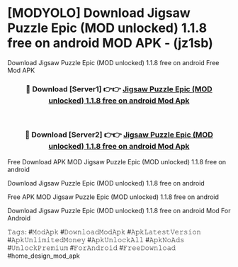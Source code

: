 # [MODYOLO] Download Jigsaw Puzzle Epic (MOD unlocked) 1.1.8 free on android MOD APK - (jz1sb)
Download Jigsaw Puzzle Epic (MOD unlocked) 1.1.8 free on android Free Mod APK

<div align="center">
<h3>🔴 Download [Server1] 👉👉 <a href="https://apk-comot.site?title=Jigsaw_Puzzle_Epic_(MOD_unlocked)_1.1.8_free_on_android">Jigsaw Puzzle Epic (MOD unlocked) 1.1.8 free on android Mod Apk</a></h3><br>

<h3>🔴 Download [Server2] 👉👉 <a href="https://apk-comot.site?title=Jigsaw_Puzzle_Epic_(MOD_unlocked)_1.1.8_free_on_android">Jigsaw Puzzle Epic (MOD unlocked) 1.1.8 free on android Mod Apk</a></h3>
</div>


Free Download APK MOD Jigsaw Puzzle Epic (MOD unlocked) 1.1.8 free on android

Download Jigsaw Puzzle Epic (MOD unlocked) 1.1.8 free on android 

Free APK MOD Jigsaw Puzzle Epic (MOD unlocked) 1.1.8 free on android 

Download Jigsaw Puzzle Epic (MOD unlocked) 1.1.8 free on android Mod For Android

𝚃𝚊𝚐𝚜: #𝙼𝚘𝚍𝙰𝚙𝚔 #𝙳𝚘𝚠𝚗𝚕𝚘𝚊𝚍𝙼𝚘𝚍𝙰𝚙𝚔 #𝙰𝚙𝚔𝙻𝚊𝚝𝚎𝚜𝚝𝚅𝚎𝚛𝚜𝚒𝚘𝚗 #𝙰𝚙𝚔𝚄𝚗𝚕𝚒𝚖𝚒𝚝𝚎𝚍𝙼𝚘𝚗𝚎𝚢 #𝙰𝚙𝚔𝚄𝚗𝚕𝚘𝚌𝚔𝙰𝚕𝚕 #𝙰𝚙𝚔𝙽𝚘𝙰𝚍𝚜 #𝚄𝚗𝚕𝚘𝚌𝚔𝙿𝚛𝚎𝚖𝚒𝚞𝚖 #𝙵𝚘𝚛𝙰𝚗𝚍𝚛𝚘𝚒𝚍 #𝙵𝚛𝚎𝚎𝙳𝚘𝚠𝚗𝚕𝚘𝚊𝚍 #home_design_mod_apk